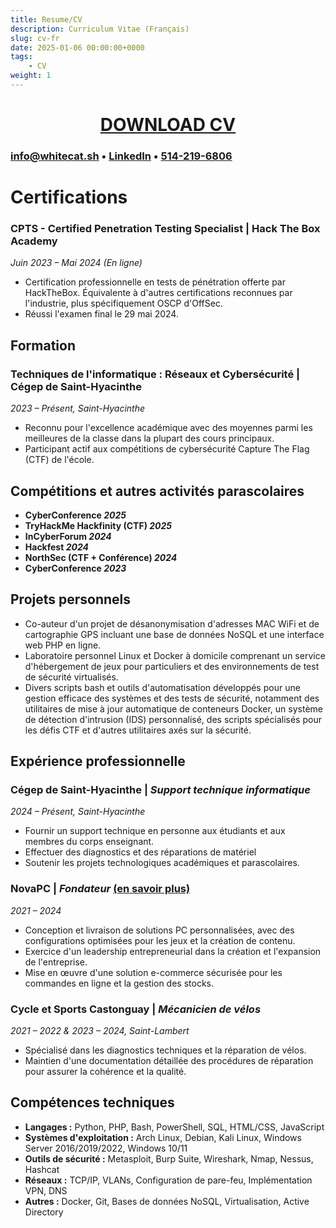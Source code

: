 ```yaml
---
title: Resume/CV
description: Curriculum Vitae (Français)
slug: cv-fr
date: 2025-01-06 00:00:00+0000
tags:
    - CV
weight: 1
---
```

<div style="text-align: center;">

# [DOWNLOAD CV](CV-Charles_Mclean-2025-FR.pdf)

</div>

### [info@whitecat.sh](mailto:info@whitecat.sh) • [LinkedIn](https://www.linkedin.com/in/charlesmcleansec/) • [514-219-6806](tel:+1-514-219-6806)

# **Certifications**

### **CPTS - Certified Penetration Testing Specialist** | Hack The Box Academy
*Juin 2023 – Mai 2024 (En ligne)*
- Certification professionnelle en tests de pénétration offerte par HackTheBox. Équivalente à d'autres certifications reconnues par l'industrie, plus spécifiquement OSCP d'OffSec.
- Réussi l'examen final le 29 mai 2024.

## **Formation**

### **Techniques de l'informatique : Réseaux et Cybersécurité** | Cégep de Saint-Hyacinthe
*2023 – Présent, Saint-Hyacinthe*
- Reconnu pour l'excellence académique avec des moyennes parmi les meilleures de la classe dans la plupart des cours principaux.
- Participant actif aux compétitions de cybersécurité Capture The Flag (CTF) de l'école.

## **Compétitions et autres activités parascolaires**

- **CyberConference *2025***
- **TryHackMe Hackfinity (CTF) *2025***
- **InCyberForum *2024***
- **Hackfest *2024***
- **NorthSec (CTF + Conférence) *2024***
- **CyberConference *2023***

## **Projets personnels**

- Co-auteur d'un projet de désanonymisation d'adresses MAC WiFi et de cartographie GPS incluant une base de données NoSQL et une interface web PHP en ligne.
- Laboratoire personnel Linux et Docker à domicile comprenant un service d'hébergement de jeux pour particuliers et des environnements de test de sécurité virtualisés.
- Divers scripts bash et outils d'automatisation développés pour une gestion efficace des systèmes et des tests de sécurité, notamment des utilitaires de mise à jour automatique de conteneurs Docker, un système de détection d'intrusion (IDS) personnalisé, des scripts spécialisés pour les défis CTF et d'autres utilitaires axés sur la sécurité.

## **Expérience professionnelle**

### **Cégep de Saint-Hyacinthe** | *Support technique informatique*  
*2024 – Présent, Saint-Hyacinthe*
- Fournir un support technique en personne aux étudiants et aux membres du corps enseignant.
- Effectuer des diagnostics et des réparations de matériel
- Soutenir les projets technologiques académiques et parascolaires.

### **NovaPC** | *Fondateur* [(en savoir plus)](https://whitecat.dev/p/nova-pc/)
*2021 – 2024*
- Conception et livraison de solutions PC personnalisées, avec des configurations optimisées pour les jeux et la création de contenu.
- Exercice d'un leadership entrepreneurial dans la création et l'expansion de l'entreprise.
- Mise en œuvre d'une solution e-commerce sécurisée pour les commandes en ligne et la gestion des stocks.

### **Cycle et Sports Castonguay** | *Mécanicien de vélos* 
*2021 – 2022 & 2023 – 2024, Saint-Lambert*  
- Spécialisé dans les diagnostics techniques et la réparation de vélos.
- Maintien d'une documentation détaillée des procédures de réparation pour assurer la cohérence et la qualité.

## **Compétences techniques**

- **Langages :** Python, PHP, Bash, PowerShell, SQL, HTML/CSS, JavaScript
- **Systèmes d'exploitation :** Arch Linux, Debian, Kali Linux, Windows Server 2016/2019/2022, Windows 10/11
- **Outils de sécurité :** Metasploit, Burp Suite, Wireshark, Nmap, Nessus, Hashcat
- **Réseaux :** TCP/IP, VLANs, Configuration de pare-feu, Implémentation VPN, DNS
- **Autres :** Docker, Git, Bases de données NoSQL, Virtualisation, Active Directory
